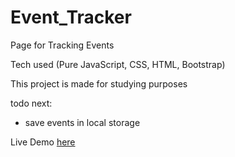 # Event_Tracker

Page for Tracking Events

Tech used (Pure JavaScript, CSS, HTML, Bootstrap)

This project is made for studying purposes

todo next:
- save events in local storage

Live Demo [here](https://amna-a.github.io/Event_Tracker/home)
